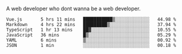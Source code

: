 A web developer who dont wanna be a web developer.

<!--START_SECTION:waka-->

```text
Vue.js       5 hrs 11 mins   ███████████▒░░░░░░░░░░░░░   44.98 %
Markdown     4 hrs 22 mins   █████████▒░░░░░░░░░░░░░░░   37.94 %
TypeScript   1 hr 13 mins    ██▓░░░░░░░░░░░░░░░░░░░░░░   10.55 %
JavaScript   36 mins         █▒░░░░░░░░░░░░░░░░░░░░░░░   05.29 %
YAML         6 mins          ▒░░░░░░░░░░░░░░░░░░░░░░░░   00.92 %
JSON         1 min           ░░░░░░░░░░░░░░░░░░░░░░░░░   00.18 %
```

<!--END_SECTION:waka-->
